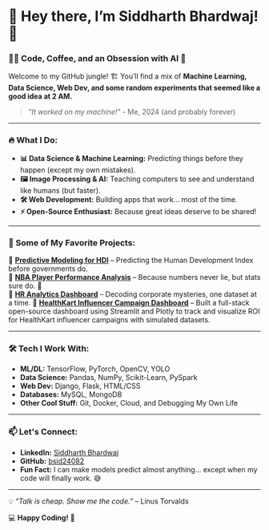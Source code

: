 # 👋 Hey there, I’m Siddharth Bhardwaj! 🚀  

### 🧑‍💻 Code, Coffee, and an Obsession with AI 🤖  

Welcome to my GitHub jungle! 🏗️ You’ll find a mix of **Machine Learning, Data Science, Web Dev, and some random experiments that seemed like a good idea at 2 AM.**    

> *"It worked on my machine!"* - Me, 2024 (and probably forever)  

---

### 🔥 What I Do:
- **📊 Data Science & Machine Learning:** Predicting things before they happen (except my own mistakes).  
- **🖼️ Image Processing & AI:** Teaching computers to see and understand like humans (but faster).  
- **🛠️ Web Development:** Building apps that work... most of the time.  
- **⚡ Open-Source Enthusiast:** Because great ideas deserve to be shared!  

---

### 📌 Some of My Favorite Projects:
🔹 **[Predictive Modeling for HDI](https://github.com/bsid24082/Predictive-Modeling-for-Human-Development-Index-HDI-of-Indian-States-and-Union-Territories)** – Predicting the Human Development Index before governments do.  
🔹 **[NBA Player Performance Analysis](https://github.com/bsid24082/NBA-Player-Performance-Analysis)** – Because numbers never lie, but stats sure do. 🏀  
🔹 **[HR Analytics Dashboard](https://github.com/bsid24082/HR_Analytics-Dashboard)** – Decoding corporate mysteries, one dataset at a time. 
🔹 **[HealthKart Influencer Campaign Dashboard]([https://github.com/bsid24082/HR_Analytics-Dashboard](https://github.com/bsid24082/HealthKart-Influencer-Campaign-Dashboard))** – Built a full-stack open-source dashboard using Streamlit and Plotly to track and visualize ROI for HealthKart influencer campaigns with simulated datasets. 

---

### 🛠️ Tech I Work With:
- **ML/DL:** TensorFlow, PyTorch, OpenCV, YOLO  
- **Data Science:** Pandas, NumPy, Scikit-Learn, PySpark  
- **Web Dev:** Django, Flask, HTML/CSS  
- **Databases:** MySQL, MongoDB  
- **Other Cool Stuff:** Git, Docker, Cloud, and Debugging My Own Life  

---

### 📫 Let's Connect:
- **LinkedIn:** [Siddharth Bhardwaj](https://www.linkedin.com/in/siddharth-r-bhardwaj-328594251)  
- **GitHub:** [bsid24082](https://github.com/bsid24082)  
- **Fun Fact:** I can make models predict almost anything… except when my code will finally work. 😅  

---

💡 *“Talk is cheap. Show me the code.”* – Linus Torvalds  

💻 **Happy Coding!** 🚀  
